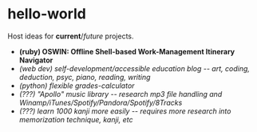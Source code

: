# hello-world
Host ideas for **current**/*future* projects.

+ **(ruby) OSWIN: Offline Shell-based Work-Management Itinerary Navigator**  
+ *(web dev) self-development/accessible education blog -- art, coding, deduction, psyc, piano, reading, writing*  
+ *(python) flexible grades-calculator*
+ *(???) "Apollo" music library -- research mp3 file handling and Winamp/iTunes/Spotify/Pandora/Spotify/8Tracks*
+ *(???) learn 1000 kanji more easily -- requires more research into memorization technique, kanji, etc*  
